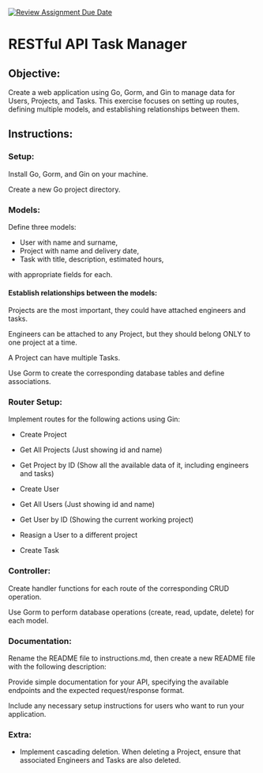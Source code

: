 [![Review Assignment Due Date](https://classroom.github.com/assets/deadline-readme-button-22041afd0340ce965d47ae6ef1cefeee28c7c493a6346c4f15d667ab976d596c.svg)](https://classroom.github.com/a/knDAa_Kb)
# RESTful API Task Manager

## Objective:

Create a web application using Go, Gorm, and Gin to manage data for Users, Projects, and Tasks. This exercise focuses on setting up routes, defining multiple models, and establishing relationships between them.

## Instructions:

### Setup:

Install Go, Gorm, and Gin on your machine.

Create a new Go project directory.

### Models:

Define three models:

- User with name and surname,
- Project with name and delivery date,
- Task with title, description, estimated hours,

with appropriate fields for each.

#### Establish relationships between the models:

Projects are the most important, they could have attached engineers and tasks.

Engineers can be attached to any Project, but they should belong ONLY to one project at a time.

A Project can have multiple Tasks.

Use Gorm to create the corresponding database tables and define associations.

### Router Setup:

Implement routes for the following actions using Gin:

- Create Project

- Get All Projects (Just showing id and name)

- Get Project by ID (Show all the available data of it, including engineers and tasks)

- Create User

- Get All Users (Just showing id and name)

- Get User by ID (Showing the current working project)

- Reasign a User to a different project

- Create Task

### Controller:

Create handler functions for each route of the corresponding CRUD operation.

Use Gorm to perform database operations (create, read, update, delete) for each model.

### Documentation:

Rename the README file to instructions.md, then create a new README file with the following description:

Provide simple documentation for your API, specifying the available endpoints and the expected request/response format.

Include any necessary setup instructions for users who want to run your application.

### Extra:

- Implement cascading deletion. When deleting a Project, ensure that associated Engineers and Tasks are also deleted.
